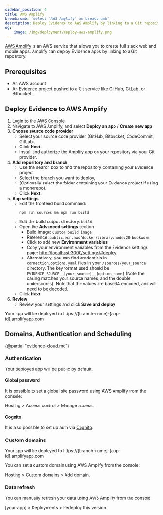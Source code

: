 ```yaml
---
sidebar_position: 4
title: AWS Amplify
breadcrumb: "select 'AWS Amplify' as breadcrumb"
description: Deploy Evidence to AWS Amplify by linking to a Git repository. Amplify supports global passwords for authentication and custom domains.
og:
    image: /img/deployment/deploy-aws-amplify.png
---
```


[AWS Amplify](https://aws.amazon.com/amplify/) is an AWS service that allows you to create full stack web and mobile apps. Amplify can deploy Evidence apps by linking to a Git repository.

## Prerequisites

- An AWS account
- An Evidence project pushed to a Git service like GitHub, GitLab, or Bitbucket.

## Deploy Evidence to AWS Amplify

1. Login to the <a href="https://console.aws.amazon.com/" target="_blank" class="markdown">AWS Console</a>
2. Navigate to AWS Amplify, and select **Deploy an app** / **Create new app**
3. **Choose source code provider**
    - Select your source code provider (GitHub, Bitbucket, CodeCommit, GitLab). 
    - Click **Next**.
    - Install and authorize the Amplify app on your repository via your Git provider.
4. **Add repository and branch**
    - Use the search box to find the repository containing your Evidence project.
    - Select the branch you want to deploy, 
    - (Optionally select the folder containing your Evidence project if using a monorepo). 
    - Click **Next**.
5. **App settings**
    - Edit the frontend build command: 
        ```code
        npm run sources && npm run build
        ```
    - Edit the build output directory: `build`
    - Open the **Advanced settings** section
        - Build image: `Custom build image`
        - Reference: `public.ecr.aws/docker/library/node:20-bookworm`
        - Click to add new **Environment variables**
        - Copy your environment variables from the Evidence settings page: <a href="http://localhost:3000/settings/#deploy" target="_blank" class="markdown">http://localhost:3000/settings/#deploy</a>
        - Alternatively, you can find credentials in `connection.options.yaml` files in your `/sources/your_source` directory. The key format used should be `EVIDENCE_SOURCE__[your_source]__[option_name]` (Note the casing matches your source names, and the double underscores). Note that the values are base64 encoded, and will need to be decoded.
    - Click **Next**
6. **Review**
    - Review your settings and click **Save and deploy**

Your app will be deployed to https://[branch-name]-[app-id].amplifyapp.com

## Domains, Authentication and Scheduling

{@partial "evidence-cloud.md"}

### Authentication

Your deployed app will be public by default. 

#### Global password

It is possible to set a global site password using AWS Amplify from the console:

Hosting > Access control > Manage access.

#### Cognito

It is also possible to set up auth via [Cognito](https://docs.amplify.aws/react/build-a-backend/auth/).

### Custom domains

Your app will be deployed to https://[branch-name]-[app-id].amplifyapp.com

You can set a custom domain using AWS Amplify from the console:

Hosting > Custom domains > Add domain.

### Data refresh

You can manually refresh your data using AWS Amplify from the console:

[your-app] > Deployments > Redeploy this version.
